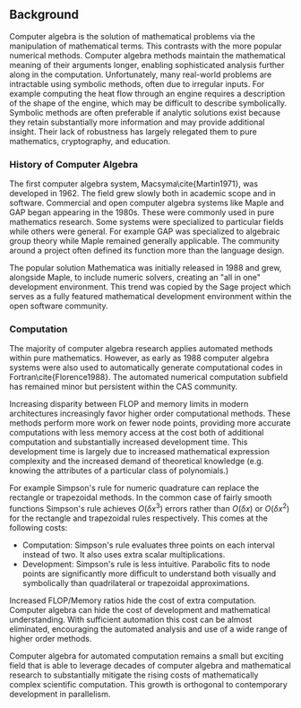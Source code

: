 
Background
----------

Computer algebra is the solution of mathematical problems via the manipulation of mathematical terms.  This contrasts with the more popular numerical methods.  Computer algebra methods maintain the mathematical meaning of their arguments longer, enabling sophisticated analysis further along in the computation.  Unfortunately, many real-world problems are intractable using symbolic methods, often due to irregular inputs.  For example computing the heat flow through an engine requires a description of the shape of the engine, which may be difficult to describe symbolically.  Symbolic methods are often preferable if analytic solutions exist because they retain substantially more information and may provide additional insight.  Their lack of robustness has largely relegated them to pure mathematics, cryptography, and education.


### History of Computer Algebra 

The first computer algebra system, Macsyma\cite{Martin1971}, was developed in 1962.  The field grew slowly both in academic scope and in software.  Commercial and open computer algebra systems like Maple and GAP began appearing in the 1980s.  These were commonly used in pure mathematics research.  Some systems were specialized to particular fields while others were general.  For example GAP was specialized to algebraic group theory while Maple remained generally applicable.  The community around a project often defined its function more than the language design.

The popular solution Mathematica was initially released in 1988 and grew, alongside Maple, to include numeric solvers, creating an "all in one" development environment.  This trend was copied by the Sage project which serves as a fully featured mathematical development environment within the open software community.


### Computation

The majority of computer algebra research applies automated methods within pure mathematics.  However, as early as 1988 computer algebra systems were also used to automatically generate computational codes in Fortran\cite{Florence1988}.  The automated numerical computation subfield has remained minor but persistent within the CAS community.

Increasing disparity between FLOP and memory limits in modern architectures increasingly favor higher order computational methods.  These methods perform more work on fewer node points, providing more accurate computations with less memory access at the cost both of additional computation and substantially increased development time.  This development time is largely due to increased mathematical expression complexity and the increased demand of theoretical knowledge (e.g. knowing the attributes of a particular class of polynomials.)

For example Simpson's rule for numeric quadrature can replace the rectangle or trapezoidal methods.  In the common case of fairly smooth functions Simpson's rule achieves $O(\delta x^3)$ errors rather than $O(\delta x)$ or $O(\delta x^2)$ for the rectangle and trapezoidal rules respectively.  This comes at the following costs:

*   Computation:  Simpson's rule evaluates three points on each interval instead of two.  It also uses extra scalar multiplications.
*   Development:  Simpson's rule is less intuitive.  Parabolic fits to node points are significantly more difficult to understand both visually and symbolically than quadrilateral or trapezoidal approximations.

Increased FLOP/Memory ratios hide the cost of extra computation.  Computer algebra can hide the cost of development and mathematical understanding.  With sufficient automation this cost can be almost eliminated, encouraging the automated analysis and use of a wide range of higher order methods.

Computer algebra for automated computation remains a small but exciting field that is able to leverage decades of computer algebra and mathematical research to substantially mitigate the rising costs of mathematically complex scientific computation.  This growth is orthogonal to contemporary development in parallelism.
